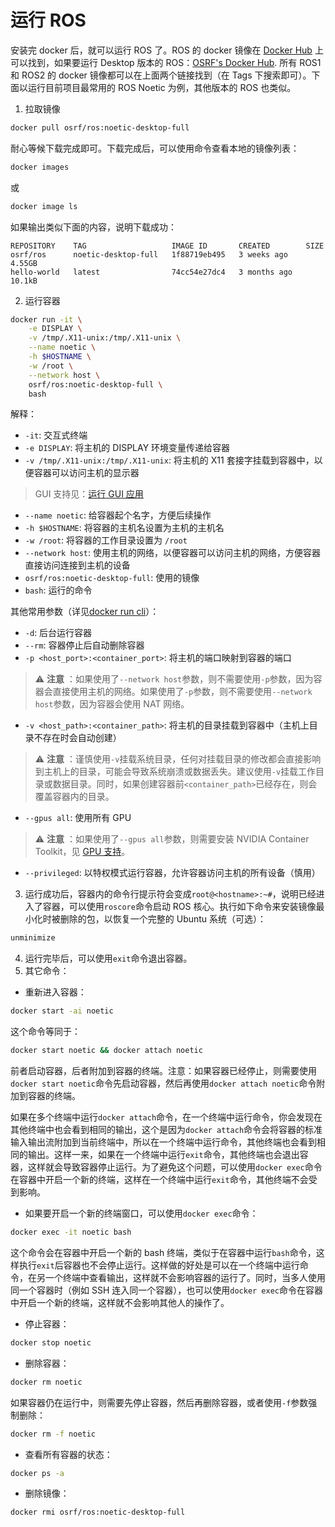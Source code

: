 # 运行 ROS
安装完 docker 后，就可以运行 ROS 了。ROS 的 docker 镜像在 [Docker Hub](https://hub.docker.com/_/ros) 上可以找到，如果要运行 Desktop 版本的 ROS：[OSRF's Docker Hub](https://hub.docker.com/r/osrf/ros). 所有 ROS1 和 ROS2 的 docker 镜像都可以在上面两个链接找到（在 Tags 下搜索即可）。下面以运行目前项目最常用的 ROS Noetic 为例，其他版本的 ROS 也类似。

1. 拉取镜像
```bash
docker pull osrf/ros:noetic-desktop-full
```
耐心等候下载完成即可。下载完成后，可以使用命令查看本地的镜像列表：
```bash
docker images
```
或
```bash
docker image ls
```
如果输出类似下面的内容，说明下载成功：
```
REPOSITORY    TAG                   IMAGE ID       CREATED        SIZE
osrf/ros      noetic-desktop-full   1f88719eb495   3 weeks ago    4.55GB
hello-world   latest                74cc54e27dc4   3 months ago   10.1kB
```
2. 运行容器
```bash
docker run -it \
    -e DISPLAY \
    -v /tmp/.X11-unix:/tmp/.X11-unix \
    --name noetic \
    -h $HOSTNAME \
    -w /root \
    --network host \
    osrf/ros:noetic-desktop-full \
    bash
```
解释：
- `-it`: 交互式终端
- `-e DISPLAY`: 将主机的 DISPLAY 环境变量传递给容器
- `-v /tmp/.X11-unix:/tmp/.X11-unix`: 将主机的 X11 套接字挂载到容器中，以便容器可以访问主机的显示器
> GUI 支持见：[运行 GUI 应用](GUI.md)
- `--name noetic`: 给容器起个名字，方便后续操作
- `-h $HOSTNAME`: 将容器的主机名设置为主机的主机名
- `-w /root`: 将容器的工作目录设置为 `/root`
- `--network host`: 使用主机的网络，以便容器可以访问主机的网络，方便容器直接访问连接到主机的设备
- `osrf/ros:noetic-desktop-full`: 使用的镜像
- `bash`: 运行的命令

其他常用参数（详见[docker run cli](https://docs.docker.com/reference/cli/docker/container/run)）：
- `-d`: 后台运行容器
- `--rm`: 容器停止后自动删除容器
- `-p <host_port>:<container_port>`: 将主机的端口映射到容器的端口
> ⚠️ **注意** ：如果使用了`--network host`参数，则不需要使用`-p`参数，因为容器会直接使用主机的网络。如果使用了`-p`参数，则不需要使用`--network host`参数，因为容器会使用 NAT 网络。
- `-v <host_path>:<container_path>`: 将主机的目录挂载到容器中（主机上目录不存在时会自动创建）
> ⚠️ **注意** ：谨慎使用`-v`挂载系统目录，任何对挂载目录的修改都会直接影响到主机上的目录，可能会导致系统崩溃或数据丢失。建议使用`-v`挂载工作目录或数据目录。同时，如果创建容器前`<container_path>`已经存在，则会覆盖容器内的目录。
- `--gpus all`: 使用所有 GPU
> ⚠️ **注意** ：如果使用了`--gpus all`参数，则需要安装 NVIDIA Container Toolkit，见 [GPU 支持](GPU.md)。
- `--privileged`: 以特权模式运行容器，允许容器访问主机的所有设备（慎用）
3. 运行成功后，容器内的命令行提示符会变成`root@<hostname>:~#`，说明已经进入了容器，可以使用`roscore`命令启动 ROS 核心。执行如下命令来安装镜像最小化时被删除的包，以恢复一个完整的 Ubuntu 系统（可选）：
```bash
unminimize
```
4. 运行完毕后，可以使用`exit`命令退出容器。
5. 其它命令：
- 重新进入容器：
```bash
docker start -ai noetic
```
这个命令等同于：
```bash
docker start noetic && docker attach noetic
```
前者启动容器，后者附加到容器的终端。注意：如果容器已经停止，则需要使用`docker start noetic`命令先启动容器，然后再使用`docker attach noetic`命令附加到容器的终端。

如果在多个终端中运行`docker attach`命令，在一个终端中运行命令，你会发现在其他终端中也会看到相同的输出，这个是因为`docker attach`命令会将容器的标准输入输出流附加到当前终端中，所以在一个终端中运行命令，其他终端也会看到相同的输出。这样一来，如果在一个终端中运行`exit`命令，其他终端也会退出容器，这样就会导致容器停止运行。为了避免这个问题，可以使用`docker exec`命令在容器中开启一个新的终端，这样在一个终端中运行`exit`命令，其他终端不会受到影响。
- 如果要开启一个新的终端窗口，可以使用`docker exec`命令：
```bash
docker exec -it noetic bash
```
这个命令会在容器中开启一个新的 bash 终端，类似于在容器中运行`bash`命令，这样执行`exit`后容器也不会停止运行。这样做的好处是可以在一个终端中运行命令，在另一个终端中查看输出，这样就不会影响容器的运行了。同时，当多人使用同一个容器时（例如 SSH 连入同一个容器），也可以使用`docker exec`命令在容器中开启一个新的终端，这样就不会影响其他人的操作了。
- 停止容器：
```bash
docker stop noetic
```
- 删除容器：
```bash
docker rm noetic
```
如果容器仍在运行中，则需要先停止容器，然后再删除容器，或者使用`-f`参数强制删除：
```bash
docker rm -f noetic
```
- 查看所有容器的状态：
```bash
docker ps -a
```
- 删除镜像：
```bash
docker rmi osrf/ros:noetic-desktop-full
```
